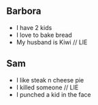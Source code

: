 ## Barbora

- I have 2 kids 
- I love to bake bread
- My husband is Kiwi // LIE

## Sam

- I like steak n cheese pie
- I killed someone // LIE
- I punched a kid in the face 
